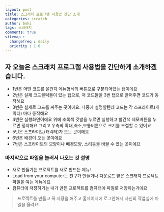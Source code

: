 ```yaml
---
layout: post
title: 스크래치 프로그램 사용법 간단 소개
categories: scratch
author: boki
tags: 스크래치
comments: true
sitemap :
  changefreq : daily
  priority : 1.0
---
```


## 자 오늘은 스크래치 프로그램 사용법을 간단하게 소개하겠습니다.
* 1번은 어떤 코드를 쓸건지 메뉴형식의 버튼으로 구분되어있는 탭이에요
* 2번은 실제 코드블럭들이 있는 탭으로, 저 코드들을 3번 탭으로 끌어주면 코드가 동작해요
* 3번은 실제로 코드를 짜주는 곳이에요. 나중에 설명할텐데 코드는 각 스프라이트(캐릭터) 마다 동작해요
* 4번은 실행화면이에요 위에 초록색 깃발을 누르면 실행하고 빨간색 네모버튼을 누르면 정지해요 그리고 우측의 확대,축소,보통버튼으로 크기를 조절할 수 있어요
* 5번은 스프라이트(캐릭터)가 오는 곳이에요
* 6번은 배경이 오는 곳이에요
* 7번은 스프라이트의 모양이나 배경모양, 소리등을 바꿀 수 있는 곳이에요

### 마지막으로 파일을 눌러서 나오는 것 설명
* 새로 만들기는 프로젝트를 새로 만드는 메뉴!
* Load from your computer는 친구가 만들거나 다운로드 받은 스크래치 프로젝트 파일을 여는 메뉴에요
* 컴퓨터에 저장하기는 내가 만든 프로젝트를 컴퓨터에 파일로 저장하는거에요
> 프로젝트를 만들고 꼭 저장을 해주고 홈페이지에 로그인해서 자신의 작업실에 파일을 올려요!